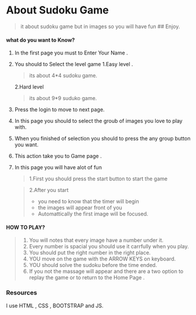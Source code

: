 # **About Sudoku Game**

> it about sudoku game but in images so you will have fun ## Enjoy.

#### what do you want to Know?

1.  In the first page you must to Enter Your Name .
2.  You should to Select the level game
    1.Easy level .

    > its about 4\*4 sudoku game.

    2.Hard level

    > its about 9\*9 suduko game.

3.  Press the login to move to next page.
4.  In this page you should to select the groub of images you love to play with.
5.  When you finished of selection you should to press the any group button you want.
6.  This action take you to Game page .
7.  In this page you will have alot of fun

    > 1.First you should press the start button to start the game

    > 2.After you start
    >
    > - you need to know that the timer will begin
    > - the images will appear front of you
    > - Automattically the first image will be focused.

#### HOW TO PLAY?

> 1. You will notes that every image have a number under it.
> 2. Every number is spacial you should use it carrfully when you play.
> 3. You should put the right number in the right place.
> 4. YOU move on the game with the ARROW KEYS on keyboard.
> 5. YOU should solve the sudoku before the time ended.
> 6. If you not the massage will appear and there are a two option to replay the game or to return to the Home Page .

### Resources

I use HTML , CSS , BOOTSTRAP and JS.
